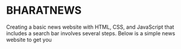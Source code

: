 # BHARATNEWS
Creating a basic news website with HTML, CSS, and JavaScript that includes a search bar involves several steps. Below is a simple news website to get you
